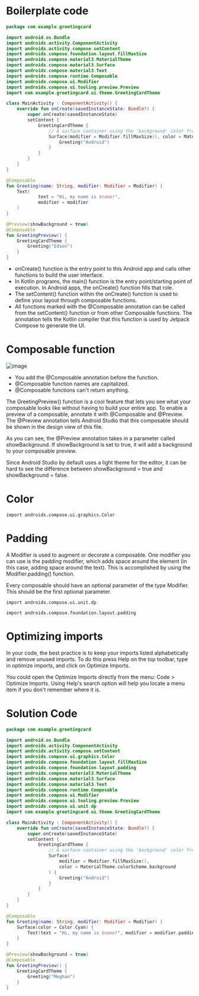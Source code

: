 # Boilerplate code
```kotlin
package com.example.greetingcard

import android.os.Bundle
import androidx.activity.ComponentActivity
import androidx.activity.compose.setContent
import androidx.compose.foundation.layout.fillMaxSize
import androidx.compose.material3.MaterialTheme
import androidx.compose.material3.Surface
import androidx.compose.material3.Text
import androidx.compose.runtime.Composable
import androidx.compose.ui.Modifier
import androidx.compose.ui.tooling.preview.Preview
import com.example.greetingcard.ui.theme.GreetingCardTheme

class MainActivity : ComponentActivity() {
    override fun onCreate(savedInstanceState: Bundle?) {
        super.onCreate(savedInstanceState)
        setContent {
            GreetingCardTheme {
                // A surface container using the 'background' color from the theme
                Surface(modifier = Modifier.fillMaxSize(), color = MaterialTheme.colorScheme.background) {
                    Greeting("Android")
                }
            }
        }
    }
}

@Composable
fun Greeting(name: String, modifier: Modifier = Modifier) {
    Text(
            text = "Hi, my name is $name!",
            modifier = modifier
    )
}

@Preview(showBackground = true)
@Composable
fun GreetingPreview() {
    GreetingCardTheme {
        Greeting("Edson")
    }
}
```

- onCreate() function is the entry point to this Android app and calls other functions to build the user interface.
- In Kotlin programs, the main() function is the entry point/starting point of execution. In Android apps, the onCreate() function fills that role.
- The setContent() function within the onCreate() function is used to define your layout through composable functions.
- All functions marked with the @Composable annotation can be called from the setContent() function or from other Composable functions. The annotation tells the Kotlin compiler that this function is used by Jetpack Compose to generate the UI.

# Composable function
![image](https://github.com/edsondsouza/android-development-notes/assets/93525771/3d59f020-cbd1-45c0-8830-8c177fd1ec57)

- You add the @Composable annotation before the function.
- @Composable function names are capitalized.
- @Composable functions can't return anything.

The GreetingPreview() function is a cool feature that lets you see what your composable looks like without having to build your entire app. To enable a preview of a composable, annotate it with @Composable and @Preview. The @Preview annotation tells Android Studio that this composable should be shown in the design view of this file.

As you can see, the @Preview annotation takes in a parameter called showBackground. If showBackground is set to true, it will add a background to your composable preview.

Since Android Studio by default uses a light theme for the editor, it can be hard to see the difference between showBackground = true and showBackground = false.

# Color
`import androidx.compose.ui.graphics.Color`

# Padding
A Modifier is used to augment or decorate a composable. One modifier you can use is the padding modifier, which adds space around the element (in this case, adding space around the text). This is accomplished by using the Modifier.padding() function.

Every composable should have an optional parameter of the type Modifier. This should be the first optional parameter.

`import androidx.compose.ui.unit.dp`

`import androidx.compose.foundation.layout.padding`

# Optimizing imports
In your code, the best practice is to keep your imports listed alphabetically and remove unused imports. To do this press Help on the top toolbar, type in optimize imports, and click on Optimize Imports.

You could open the Optimize Imports directly from the menu: Code > Optimize Imports. Using Help's search option will help you locate a menu item if you don't remember where it is.

# Solution Code
```kotlin
package com.example.greetingcard

import android.os.Bundle
import androidx.activity.ComponentActivity
import androidx.activity.compose.setContent
import androidx.compose.ui.graphics.Color
import androidx.compose.foundation.layout.fillMaxSize
import androidx.compose.foundation.layout.padding
import androidx.compose.material3.MaterialTheme
import androidx.compose.material3.Surface
import androidx.compose.material3.Text
import androidx.compose.runtime.Composable
import androidx.compose.ui.Modifier
import androidx.compose.ui.tooling.preview.Preview
import androidx.compose.ui.unit.dp
import com.example.greetingcard.ui.theme.GreetingCardTheme

class MainActivity : ComponentActivity() {
    override fun onCreate(savedInstanceState: Bundle?) {
        super.onCreate(savedInstanceState)
        setContent {
            GreetingCardTheme {
                // A surface container using the 'background' color from the theme
                Surface(
                    modifier = Modifier.fillMaxSize(),
                    color = MaterialTheme.colorScheme.background
                ) {
                    Greeting("Android")
                }
            }
        }
    }
}

@Composable
fun Greeting(name: String, modifier: Modifier = Modifier) {
    Surface(color = Color.Cyan) {
        Text(text = "Hi, my name is $name!", modifier = modifier.padding(24.dp))
    }
}

@Preview(showBackground = true)
@Composable
fun GreetingPreview() {
    GreetingCardTheme {
        Greeting("Meghan")
    }
}
```
